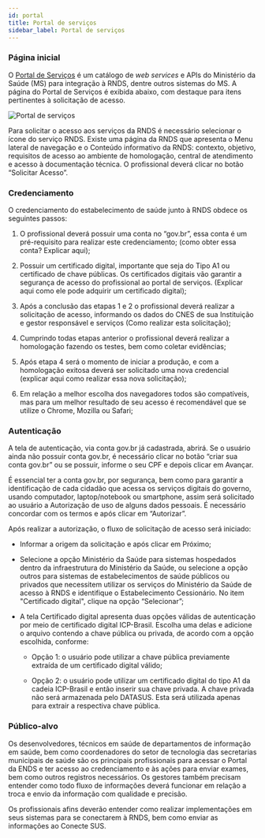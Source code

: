 ```yaml
---
id: portal
title: Portal de serviços
sidebar_label: Portal de serviços
---
```


### Página inicial

O [Portal de Serviços](https://servicos-datasus.saude.gov.br/) é um catálogo de _web services_ e APIs do Ministério da Saúde (MS) para integração à RNDS, dentre outros sistemas do MS. A página do Portal de Serviços é exibida abaixo, com destaque para itens pertinentes à solicitação de acesso.

![Portal de serviços](https://user-images.githubusercontent.com/1735792/93005243-a63f9000-f525-11ea-9c30-acff57d3dc19.jpg)

Para solicitar o acesso aos serviços da RNDS é necessário selecionar o ícone do serviço RNDS. Existe uma página da RNDS que apresenta o Menu lateral de navegação e o Conteúdo informativo da RNDS: contexto, objetivo, requisitos de acesso ao ambiente de homologação, central de atendimento e acesso à documentação técnica. O profissional deverá clicar no botão “Solicitar Acesso”.

### Credenciamento

O credenciamento do estabelecimento de saúde junto à RNDS obdece os seguintes passos:

1. O profissional deverá possuir uma conta no “gov.br”, essa conta é um pré-requisito para realizar este credenciamento; (como obter essa conta? Explicar aqui);

1. Possuir um certificado digital, importante que seja do Tipo A1 ou certificado de chave públicas. Os certificados digitais vão garantir a segurança de acesso do profissional ao portal de serviços. (Explicar aqui como ele pode adquirir um certificado digital);

1. Após a conclusão das etapas 1 e 2 o profissional deverá realizar a solicitação de acesso, informando os dados do CNES de sua Instituição e gestor responsável e serviços (Como realizar esta solicitação);

1. Cumprindo todas etapas anterior o profissional deverá realizar a homologação fazendo os testes, bem como coletar evidências;

1. Após etapa 4 será o momento de iniciar a produção, e com a homologação exitosa deverá ser solicitado uma nova credencial (explicar aqui como realizar essa nova solicitação);

1. Em relação a melhor escolha dos navegadores todos são compatíveis, mas para um melhor resultado de seu acesso é recomendável que se utilize o Chrome, Mozilla ou Safari;

### Autenticação

A tela de autenticação, via conta gov.br já cadastrada, abrirá. Se o usuário ainda não possuir conta gov.br, é necessário clicar no botão “criar sua conta gov.br” ou se possuir, informe o seu CPF e depois clicar em Avançar.

É essencial ter a conta gov.br, por segurança, bem como para garantir a identificação de cada cidadão que acessa os serviços digitais do governo, usando computador, laptop/notebook ou smartphone, assim será solicitado ao usuário a Autorização de uso de alguns dados pessoais. É necessário concordar com os termos e após clicar em “Autorizar”.

Após realizar a autorização, o fluxo de solicitação de acesso será iniciado:

- Informar a origem da solicitação e após clicar em Próximo;

- Selecione a opção Ministério da Saúde para sistemas hospedados dentro da infraestrutura do Ministério da Saúde, ou selecione a opção outros para sistemas de estabelecimentos de saúde públicos ou privados que necessitem utilizar os serviços do Ministério da Saúde de acesso à RNDS e identifique o Estabelecimento Cessionário. No item "Certificado digital", clique na opção “Selecionar”;

- A tela Certificado digital apresenta duas opções válidas de autenticação por meio de certificado digital ICP-Brasil. Escolha uma delas e adicione o arquivo contendo a chave pública ou privada, de acordo com a opção escolhida, conforme:

  - Opção 1: o usuário pode utilizar a chave pública previamente extraída de um certificado digital válido;

  - Opção 2: o usuário pode utilizar um certificado digital do tipo A1 da cadeia ICP-Brasil e então inserir sua chave privada. A chave privada não será armazenada pelo DATASUS. Esta será utilizada apenas para extrair a respectiva chave pública.

### Público-alvo

Os desenvolvedores, técnicos em saúde de departamentos de informação em saúde, bem como coordenadores do setor de tecnologia das secretarias municipais de saúde são os principais profissionais para acessar o Portal da ENDS e ter acesso ao credenciamento e às ações para enviar exames, bem como outros registros necessários. Os gestores também precisam entender como todo fluxo de informações deverá funcionar em relação a troca e envio da informação com qualidade e precisão.

Os profissionais afins deverão entender como realizar implementações em seus sistemas para se conectarem à RNDS, bem como enviar as informações ao Conecte SUS.
